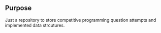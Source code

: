 ## Purpose

Just a repository to store competitive programming question attempts and implemented data strcutures.
